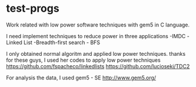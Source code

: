 # test-progs
Work related with low power software techniques with gem5 in C language.


I need implement techniques to reduce power in three applications
	-IMDC
	-Linked List
	-Breadth-first search - BFS


I only obtained normal algoritm and applied low power techniques.
thanks for these guys, I used her codes to apply low power techniques
https://github.com/fspacheco/linkedlists
https://github.com/lucioseki/TDC2

For analysis the data, I used gem5 - SE
http://www.gem5.org/
